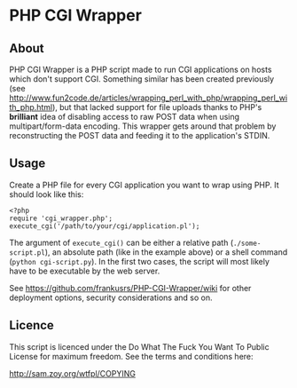 PHP CGI Wrapper
===============

About
-----

PHP CGI Wrapper is a PHP script made to run CGI applications on hosts which
don't support CGI. Something similar has been created previously (see
http://www.fun2code.de/articles/wrapping_perl_with_php/wrapping_perl_with_php.html),
but that lacked support for file uploads thanks to PHP's **brilliant** idea of
disabling access to raw POST data when using multipart/form-data encoding. This
wrapper gets around that problem by reconstructing the POST data and feeding it
to the application's STDIN.

Usage
-----

Create a PHP file for every CGI application you want to wrap using PHP. It
should look like this:

	<?php
	require 'cgi_wrapper.php';
	execute_cgi('/path/to/your/cgi/application.pl');

The argument of `execute_cgi()` can be either a relative path
(`./some-script.pl`), an absolute path (like in the example above) or a shell
command (`python cgi-script.py`). In the first two cases, the script will most
likely have to be executable by the web server.

See https://github.com/frankusrs/PHP-CGI-Wrapper/wiki for other deployment
options, security considerations and so on.

Licence
-------

This script is licenced under the Do What The Fuck You Want To Public License
for maximum freedom. See the terms and conditions here:

http://sam.zoy.org/wtfpl/COPYING

